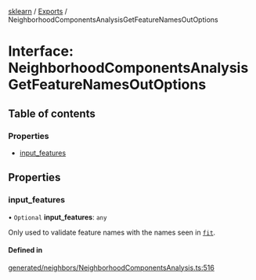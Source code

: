 [sklearn](../readme.md) / [Exports](../modules.md) / NeighborhoodComponentsAnalysisGetFeatureNamesOutOptions

# Interface: NeighborhoodComponentsAnalysisGetFeatureNamesOutOptions

## Table of contents

### Properties

- [input\_features](NeighborhoodComponentsAnalysisGetFeatureNamesOutOptions.md#input_features)

## Properties

### input\_features

• `Optional` **input\_features**: `any`

Only used to validate feature names with the names seen in [`fit`](#sklearn.neighbors.NeighborhoodComponentsAnalysis.fit "sklearn.neighbors.NeighborhoodComponentsAnalysis.fit").

#### Defined in

[generated/neighbors/NeighborhoodComponentsAnalysis.ts:516](https://github.com/transitive-bullshit/scikit-learn-ts/blob/367336a/packages/sklearn/src/generated/neighbors/NeighborhoodComponentsAnalysis.ts#L516)
